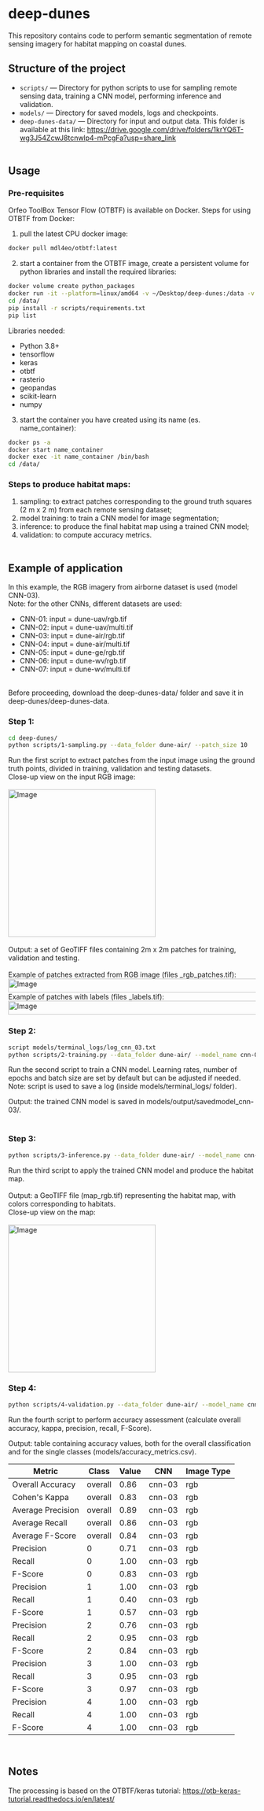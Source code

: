 # deep-dunes

This repository contains code to perform semantic segmentation of remote sensing imagery for habitat mapping on coastal dunes.

## Structure of the project

- `scripts/` — Directory for python scripts to use for sampling remote sensing data, training a CNN model, performing inference and validation.
- `models/` — Directory for saved models, logs and checkpoints.
- `deep-dunes-data/` — Directory for input and output data. This folder is available at this link: https://drive.google.com/drive/folders/1krYQ6T-wg3J54ZcwJ8tcnwlp4-mPcgFa?usp=share_link 
<br><br>
## Usage
### Pre-requisites
Orfeo ToolBox Tensor Flow (OTBTF) is available on Docker. 
Steps for using OTBTF from Docker:
1) pull the latest CPU docker image:
```bash
docker pull mdl4eo/otbtf:latest
```

2) start a container from the OTBTF image, create a persistent volume for python libraries and install the required libraries:
```bash
docker volume create python_packages
docker run -it --platform=linux/amd64 -v ~/Desktop/deep-dunes:/data -v python_packages:/Users/emilpaf/Library/Python/3.9/lib/python/site-packages mdl4eo/otbtf:latest /bin/bash
cd /data/
pip install -r scripts/requirements.txt
pip list
```
Libraries needed:
- Python 3.8+
- tensorflow
- keras
- otbtf
- rasterio
- geopandas
- scikit-learn
- numpy

3) start the container you have created using its name (es. name_container):
```bash
docker ps -a
docker start name_container
docker exec -it name_container /bin/bash
cd /data/
```
   
### Steps to produce habitat maps:
1) sampling: to extract patches corresponding to the ground truth squares (2 m x 2 m) from each remote sensing dataset;
2) model training: to train a CNN model for image segmentation;
3) inference: to produce the final habitat map using a trained CNN model;
4) validation: to compute accuracy metrics.
<br><br>
  
## Example of application
In this example, the RGB imagery from airborne dataset is used (model CNN-03).  
Note: for the other CNNs, different datasets are used:  
- CNN-01: input = dune-uav/rgb.tif  
- CNN-02: input = dune-uav/multi.tif  
- CNN-03: input = dune-air/rgb.tif  
- CNN-04: input = dune-air/multi.tif  
- CNN-05: input = dune-ge/rgb.tif  
- CNN-06: input = dune-wv/rgb.tif  
- CNN-07: input = dune-wv/multi.tif
<br>
Before proceeding, download the deep-dunes-data/ folder and save it in deep-dunes/deep-dunes-data.
  
### Step 1:  
```bash
cd deep-dunes/
python scripts/1-sampling.py --data_folder dune-air/ --patch_size 10
```
Run the first script to extract patches from the input image using the ground truth points, divided in training, validation and testing datasets.  
Close-up view on the input RGB image:  
<br>
<img width="300" height="300" alt="Image" src="https://github.com/user-attachments/assets/c734c658-06a6-43da-9d6a-06f0055a78b0" />  
<br>
Output: a set of GeoTIFF files containing 2m x 2m patches for training, validation and testing.  
<br>
Example of patches extracted from RGB image (files _rgb_patches.tif):
<img width="1663" height="28" alt="Image" src="https://github.com/user-attachments/assets/8500e6ac-e925-427b-b17c-a6b088a9dc64" />
Example of patches with labels (files _labels.tif):
<img width="1663" height="28" alt="Image" src="https://github.com/user-attachments/assets/19e6c3b5-71c4-4857-9066-9143cba05485" />
<br>
### Step 2:  
```bash
script models/terminal_logs/log_cnn_03.txt
python scripts/2-training.py --data_folder dune-air/ --model_name cnn-03 --img_type rgb --class_nb 5
```
Run the second script to train a CNN model. Learning rates, number of epochs and batch size are set by default but can be adjusted if needed.  
Note: script is used to save a log (inside models/terminal_logs/ folder).  
  
Output: the trained CNN model is saved in models/output/savedmodel_cnn-03/.  
<br>
### Step 3:  
```bash
python scripts/3-inference.py --data_folder dune-air/ --model_name cnn-03 --img_type rgb
```
Run the third script to apply the trained CNN model and produce the habitat map.  
<br>
Output: a GeoTIFF file (map_rgb.tif) representing the habitat map, with colors corresponding to habitats.  
Close-up view on the map:  
<br>
<img width="300" height="300" alt="Image" src="https://github.com/user-attachments/assets/468ef8e6-6598-4379-ad28-7e5b204f68fc" />
<br>
### Step 4:  
```bash
python scripts/4-validation.py --data_folder dune-air/ --model_name cnn-03 --img_type rgb
```
Run the fourth script to perform accuracy assessment (calculate overall accuracy, kappa, precision, recall, F-Score).  
    
Output: table containing accuracy values, both for the overall classification and for the single classes (models/accuracy_metrics.csv).   
  
| Metric              | Class   | Value | CNN    | Image Type |
|---------------------|---------|-------|--------|------------|
| Overall Accuracy    | overall | 0.86  | cnn-03 | rgb        |
| Cohen's Kappa       | overall | 0.83  | cnn-03 | rgb        |
| Average Precision   | overall | 0.89  | cnn-03 | rgb        |
| Average Recall      | overall | 0.86  | cnn-03 | rgb        |
| Average F-Score     | overall | 0.84  | cnn-03 | rgb        |
| Precision           | 0       | 0.71  | cnn-03 | rgb        |
| Recall              | 0       | 1.00  | cnn-03 | rgb        |
| F-Score             | 0       | 0.83  | cnn-03 | rgb        |
| Precision           | 1       | 1.00  | cnn-03 | rgb        |
| Recall              | 1       | 0.40  | cnn-03 | rgb        |
| F-Score             | 1       | 0.57  | cnn-03 | rgb        |
| Precision           | 2       | 0.76  | cnn-03 | rgb        |
| Recall              | 2       | 0.95  | cnn-03 | rgb        |
| F-Score             | 2       | 0.84  | cnn-03 | rgb        |
| Precision           | 3       | 1.00  | cnn-03 | rgb        |
| Recall              | 3       | 0.95  | cnn-03 | rgb        |
| F-Score             | 3       | 0.97  | cnn-03 | rgb        |
| Precision           | 4       | 1.00  | cnn-03 | rgb        |
| Recall              | 4       | 1.00  | cnn-03 | rgb        |
| F-Score             | 4       | 1.00  | cnn-03 | rgb        |
<br>
  
## Notes
The processing is based on the OTBTF/keras tutorial: https://otb-keras-tutorial.readthedocs.io/en/latest/ 


